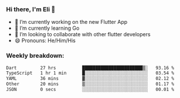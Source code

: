 ### Hi there, I'm Eli 👋
- 🔭 I’m currently working on the new Flutter App
- 🌱 I’m currently learning Go
- 🦄 I’m looking to collaborate with other flutter developers
- 😄 Pronouns: He/Him/His

### Weekly breakdown:
<!--START_SECTION:waka-->

```txt
Dart         27 hrs          ███████████████████████▒░   93.16 %
TypeScript   1 hr 1 min      █░░░░░░░░░░░░░░░░░░░░░░░░   03.54 %
YAML         36 mins         ▓░░░░░░░░░░░░░░░░░░░░░░░░   02.12 %
Other        20 mins         ▒░░░░░░░░░░░░░░░░░░░░░░░░   01.17 %
JSON         0 secs          ░░░░░░░░░░░░░░░░░░░░░░░░░   00.01 %
```

<!--END_SECTION:waka-->
